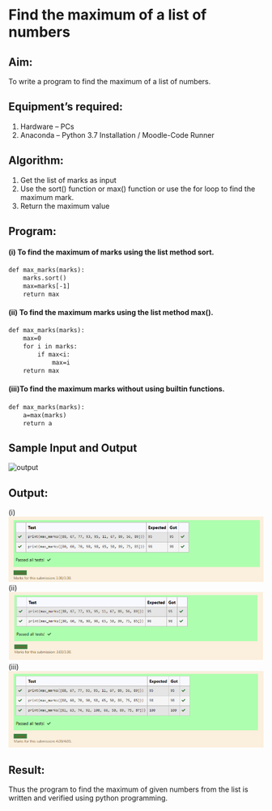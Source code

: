 # Find the maximum of a list of numbers
## Aim:
To write a program to find the maximum of a list of numbers.
## Equipment’s required:
1.	Hardware – PCs
2.	Anaconda – Python 3.7 Installation / Moodle-Code Runner
## Algorithm:
1.	Get the list of marks as input
2.	Use the sort() function or max() function or use the for loop to find the maximum mark.
3.	Return the maximum value
## Program:

#### (i) To find the maximum of marks using the list method sort.
```
def max_marks(marks):
    marks.sort()
    max=marks[-1]
    return max
```
#### (ii) To find the maximum marks using the list method max().
```
def max_marks(marks):
    max=0
    for i in marks:
        if max<i:
            max=i
    return max
```

#### (iii)To find the maximum marks without using builtin functions.
```
def max_marks(marks):
    a=max(marks)
    return a
```
## Sample Input and Output
![output](./img/max_marks1.jpg) 

## Output:
(i)
![output](i.png)
(ii)
![output](ii.png)
(iii)
![output](iii.png)


## Result:
Thus the program to find the maximum of given numbers from the list is written and verified using python programming.